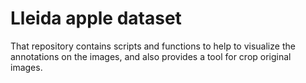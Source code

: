 # Lleida apple dataset

That repository contains scripts and functions to help to visualize the annotations on the images, and also provides a tool for crop original images.

